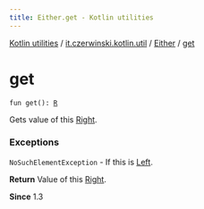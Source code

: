 ```yaml
---
title: Either.get - Kotlin utilities
---
```


[Kotlin utilities](../../index.html) / [it.czerwinski.kotlin.util](../index.html) / [Either](index.html) / [get](./get.html)

# get

`fun get(): `[`R`](index.html#R)

Gets value of this [Right](../-right/index.html).

### Exceptions

`NoSuchElementException` - If this is [Left](../-left/index.html).

**Return**
Value of this [Right](../-right/index.html).

**Since**
1.3

